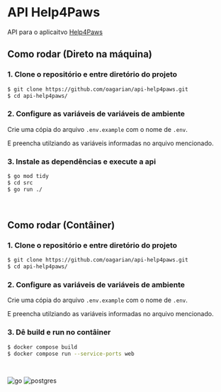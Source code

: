 # API Help4Paws

API para o aplicaitvo [Help4Paws](https://github.com/oagarian/Help4Paws)

## Como rodar (Direto na máquina)

### 1. Clone o repositório e entre diretório do projeto

~~~bash
$ git clone https://github.com/oagarian/api-help4paws.git
$ cd api-help4paws/
~~~

### 2. Configure as variáveis de variáveis de ambiente

Crie uma cópia do arquivo `.env.example` com o nome de `.env`.

E preencha utilziando as variáveis informadas no arquivo mencionado.

### 3.  Instale as dependências e execute a api

~~~bash
$ go mod tidy
$ cd src
$ go run ./
~~~

<br>

## Como rodar (Contâiner)
### 1. Clone o repositório e entre diretório do projeto

~~~bash
$ git clone https://github.com/oagarian/api-help4paws.git
$ cd api-help4paws/
~~~

### 2. Configure as variáveis de variáveis de ambiente

Crie uma cópia do arquivo `.env.example` com o nome de `.env`.

E preencha utilziando as variáveis informadas no arquivo mencionado.

### 3. Dê build e run no contâiner
~~~bash
$ docker compose build
$ docker compose run --service-ports web
~~~

<br>

![go](https://img.shields.io/badge/Go-00ADD8?style=for-the-badge&logo=go&logoColor=white)
![postgres](https://img.shields.io/badge/PostgreSQL-316192?style=for-the-badge&logo=postgresql&logoColor=white)
